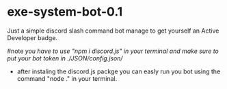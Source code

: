 # exe-system-bot-0.1
Just a simple discord slash command bot manage to get yourself an Active Developer badge.

#note
*you have to use "npm i discord.js" in your terminal and make sure to put your bot token in ./JSON/config.json/*
* after instaling the discord.js packge you can easly run you bot using the command "node ." in your terminal.

